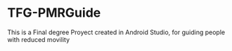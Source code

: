 # TFG-PMRGuide

This is a Final degree Proyect created in Android Studio, for guiding people with reduced movility
